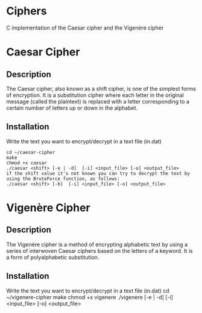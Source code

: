 # Ciphers
C implementation of the Caesar cipher and the Vigenère cipher

# Caesar Cipher

## Description

The Caesar cipher, also known as a shift cipher, is one of the simplest forms of encryption. It is a substitution cipher where each letter in the original message (called the plaintext) is replaced with a letter corresponding to a certain number of letters up or down in the alphabet.
  
## Installation
  
  Write the text you want to encrypt/decrypt in a text file (in.dat)
  
  	cd ~/caesar-cipher
   	make
   	chmod +x caesar
    ./caesar <shift> [-e | -d]  [-i] <input_file> [-o] <output_file>
    if the shift value it's not known you can try to decrypt the text by using the BruteForce function, as follows:
    ./caesar <shift> [-b]  [-i] <input_file> [-o] <output_file>

 # Vigenère Cipher
 
 ## Description
 
 The Vigenère cipher is a method of encrypting alphabetic text by using a series of interwoven Caesar ciphers based on the letters of a keyword. It is a form of polyalphabetic substitution.
 
 ## Installation
 
   Write the text you want to encrypt/decrypt in a text file (in.dat)
    cd ~/vigenere-cipher
   	make
   	chmod +x vigenere
    ./vigenere <keyword> [-e | -d]  [-i] <input_file> [-o] <output_file>
   
  
  

  
  
  


